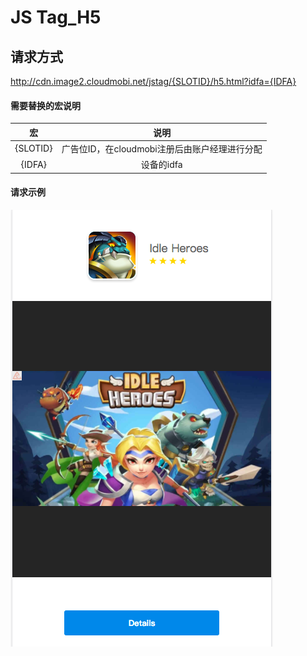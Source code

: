 # JS Tag_H5

## 请求方式
http://cdn.image2.cloudmobi.net/jstag/{SLOTID}/h5.html?idfa={IDFA}

#### 需要替换的宏说明
|宏|说明|
|:-:|:-:|
|{SLOTID}|广告位ID，在cloudmobi注册后由账户经理进行分配|
|{IDFA}|设备的idfa|

#### 请求示例

![h5_example](./h5_example.png)
